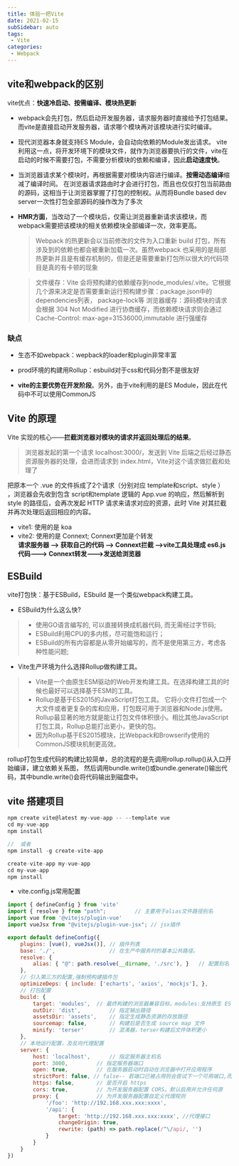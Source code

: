 ```yaml
---
title: 体验一把Vite
date: 2021-02-15
subSidebar: auto
tags:
 - Vite
categories: 
 - Webpack
---
```


##    **vite和webpack的区别**

vite优点：**快速冷启动、按需编译、模块热更新**

- webpack会先打包，然后启动开发服务器，请求服务器时直接给予打包结果。 而vite是直接启动开发服务器，请求哪个模块再对该模块进行实时编译。 

- 现代浏览器本身就支持ES Module，会自动向依赖的Module发出请求。
vite利用这一点，将开发环境下的模块文件，就作为浏览器要执行的文件，vite在启动的时候不需要打包，不需要分析模块的依赖和编译，因此**启动速度快**。

- 当浏览器请求某个模块时，再根据需要对模块内容进行编译。**按需动态编译**缩减了编译时间。
  在浏览器请求路由时才会进行打包，而且也仅仅打包当前路由的源码，这相当于让浏览器掌握了打包的控制权。从而将Bundle based dev server一次性打包全部源码的操作改为了多次

 - **HMR方面**，当改动了一个模块后，仅需让浏览器重新请求该模块，而webpack需要把该模块的相关依赖模块全部编译一次，效率更高。 
    >Webpack 的热更新会以当前修改的文件为入口重新 build 打包，所有涉及到的依赖也都会被重新加载一次。虽然webpack 也采用的是局部热更新并且是有缓存机制的，但是还是需要重新打包所以很大的代码项目是真的有卡顿的现象

    >文件缓存：Vite 会将预构建的依赖缓存到node_modules/.vite。它根据几个源来决定是否需要重新运行预构建步骤：package.json中的 dependencies列表， package-lock等
浏览器缓存：源码模块的请求会根据 304 Not Modified 进行协商缓存，而依赖模块请求则会通过 Cache-Control: max-age=31536000,immutable 进行强缓存

###   **缺点**

- 生态不如webpack：wepback的loader和plugin非常丰富

- prod环境的构建用Rollup：esbuild对于css和代码分割不是很友好

-  **vite的主要优势在开发阶段**。另外，由于vite利用的是ES Module，因此在代码中不可以使用CommonJS


## **Vite 的原理**

Vite 实现的核心——**拦截浏览器对模块的请求并返回处理后的结果**。

>浏览器发起的第一个请求 localhost:3000/，发送到 Vite 后端之后经过静态资源服务器的处理，会进而请求到 index.html，Vite对这个请求做拦截和处理了

把原本一个 .vue 的文件拆成了2个请求（分别对应 template和script、style ） ，浏览器会先收到包含 script和template 逻辑的 App.vue 的响应，然后解析到 style 的路径后，会再次发起 HTTP 请求来请求对应的资源，此时 Vite 对其拦截并再次处理后返回相应的内容。

*   vite1: 使用的是 koa
*   vite2: 使用的是 Connext; Connext更加是个转发  
**请求服务器 --> 获取自己的代码 --> Connext拦截 -->vite工具处理成 es6.js代码---> Connext转发--->发送给浏览器**

##   **ESBuild**

vite打包快：基于ESBuild，ESbuild 是一个类似webpack构建工具。

- ESBuild为什么这么快?

> - 使用GO语言编写的, 可以直接转换成机器代码, 而无需经过字节码;
> - ESBuild利用CPU的多内核，尽可能饱和运行；
> - ESBuild的所有内容都是从零开始编写的，而不是使用第三方，考虑各种性能问题;

-  Vite生产环境为什么选择Rollup做构建工具。

> - Vite是一个由原生ESM驱动的Web开发构建工具。在选择构建工具的时候也最好可以选择基于ESM的工具。
> - Rollup是基于ES2015的JavaScript打包工具。
> 它将小文件打包成一个大文件或者更复杂的库和应用，打包既可用于浏览器和Node.js使用。 
> Rollup最显著的地方就是能让打包文件体积很小。相比其他JavaScript打包工具，Rollup总能打出更小，更快的包。
> - 因为Rollup基于ES2015模块，比Webpack和Browserify使用的CommonJS模块机制更高效。

rollup打包生成代码的构建比较简单，总的流程的是先调用rollup.rollup()从入口开始编译，建立依赖关系图，
然后调用bundle.write()或bundle.generate()输出代码，其中bundle.write()会将代码输出到磁盘中。


##   vite 搭建项目

```js
npm create vite@latest my-vue-app -- --template vue
cd my-vue-app
npm install

//  或者
npm install -g create-vite-app

create-vite-app my-vue-app
cd my-vue-app
npm install
```

-    vite.config.js常用配置

```js
import { defineConfig } from 'vite'
import { resolve } from "path"; 		// 主要用于alias文件路径别名
import vue from '@vitejs/plugin-vue'
import vueJsx from "@vitejs/plugin-vue-jsx"; // jsx插件

export default defineConfig({
    plugins: [vue(), vueJsx()], // 插件列表
    base: './',   				// 在生产中服务时的基本公共路径。 
    resolve: {
        alias: { "@": path.resolve(__dirname, './src'), } 	// 配置别名
    },
    // 引入第三方的配置,强制预构建插件包
    optimizeDeps: { include: ['echarts', 'axios', 'mockjs'], },
    // 打包配置
    build: {
        target: 'modules', 	// 最终构建的浏览器兼容目标。modules:支持原生 ES 模块的浏览器
        outDir: 'dist', 		// 指定输出路径
        assetsDir: 'assets', 	// 指定生成静态资源的存放路径
        sourcemap: false, 		// 构建后是否生成 source map 文件
        minify: 'terser' 		// 混淆器，terser构建后文件体积更小
    },
    // 本地运行配置，及反向代理配置
    server: {
        host: 'localhost', 		// 指定服务器主机名
        port: 3000, 		// 指定服务器端口
        open: true, 		// 在服务器启动时自动在浏览器中打开应用程序
        strictPort: false, // false-- 若端口已被占用则会尝试下一个可用端口,而不是直接退出
        https: false, 		// 是否开启 https
        cors: true, 		// 为开发服务器配置 CORS。默认启用并允许任何源
        proxy: { 			// 为开发服务器配置自定义代理规则
            '/foo': 'http://192.168.xxx.xxx:xxxx', 
            '/api': {
                target: 'http://192.168.xxx.xxx:xxxx', //代理接口
                changeOrigin: true,
                rewrite: (path) => path.replace(/^\/api/, '')
            }
        }
    }
})
```











